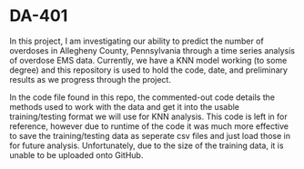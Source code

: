 # DA-401

In this project, I am investigating our ability to predict the number of overdoses in Allegheny County, Pennsylvania through a time series analysis of overdose EMS data. Currently, we have a KNN model working (to some degree) and this repository is used to hold the code, date, and preliminary results as we progress through the project.

In the code file found in this repo, the commented-out code details the methods used to work with the data and get it into the usable training/testing format we will use for KNN analysis. This code is left in for reference, however due to runtime of the code it was much more effective to save the training/testing data as seperate csv files and just load those in for future analysis. Unfortunately, due to the size of the training data, it is unable to be uploaded onto GitHub.
